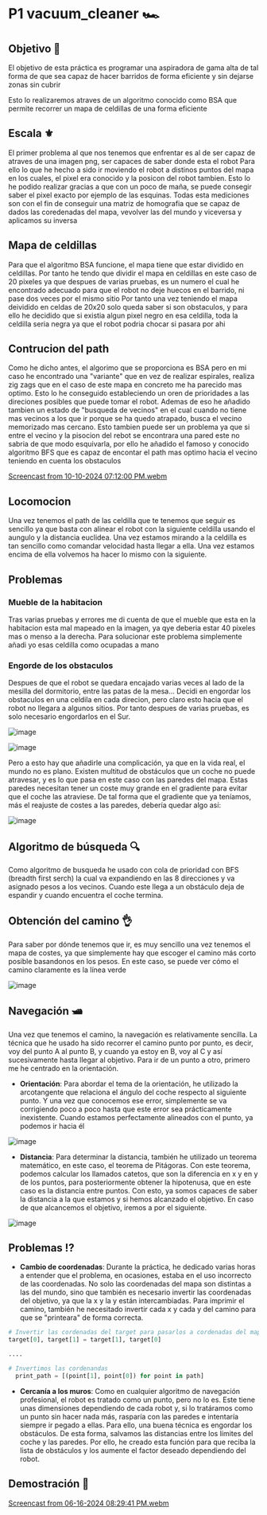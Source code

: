 # P1 vacuum_cleaner 🏎️

## Objetivo 🎯
El objetivo de esta práctica es programar una aspiradora de gama alta de tal forma de que sea capaz de hacer barridos de forma eficiente y sin dejarse zonas sin cubrir

Esto lo realizaremos atraves de un algoritmo conocido como BSA que permite recorrer un mapa de celdillas de una forma eficiente

## Escala ⚜️​

El primer problema al que nos tenemos que enfrentar es al de ser capaz de atraves de una imagen png, ser capaces de saber donde esta el robot 
Para ello lo que he hecho a sido ir moviendo el robot a distinos puntos del mapa en los cuales, el pixel era conocido y la posicon del robot tambien. Esto lo he podido realizar gracias a que con un poco de maña, se puede consegir saber el pixel exacto por ejemplo de las esquinas.
Todas esta mediciones son con el fin de conseguir una matriz de homografia que se capaz de dados las coredenadas del mapa, vevolver las del mundo y viceversa y aplicamos su inversa

## Mapa de celdillas

Para que el algoritmo BSA funcione, el mapa tiene que estar dividido en celdillas. Por tanto he tendo que dividir el mapa en celdillas en este caso de 20 pixeles ya que despues de varias pruebas, es un numero el cual he encontrado adecuado para que el robot no deje huecos en el barrido, ni pase dos veces por el mismo sitio
Por tanto una vez teniendo el mapa deividido en celdas de 20x20 solo queda saber si son obstaculos, y para ello he decidido que si existia algun pixel negro en esa celdilla, toda la celdilla seria negra ya que el robot podria chocar si pasara por ahi

## Contrucion del path

Como he dicho antes, el algorimo que se proporciona es BSA pero en mi caso he encontrado una "variante" que en vez de realizar espirales, realiza zig zags que en el caso de este mapa en concreto me ha parecido mas optimo.
Esto lo he conseguido estableciendo un oren de prioridades a las direciones posibles que puede tomar el robot. Ademas de eso he añadido tambien un estado de "busqueda de vecinos" en el cual cuando no tiene mas vecinos a los que ir porque se ha quedo atrapado, busca el vecino memorizado mas cercano.
Esto tambien puede ser un problema ya que si entre el vecino y la pisocion del rebot se encontrara una pared este no sabria de que modo esquivarla, por ello he añadido el famoso y conocido algoritmo BFS que es capaz de encontar el path mas optimo hacia el vecino teniendo en cuenta los obstaculos

[Screencast from 10-10-2024 07:12:00 PM.webm](https://github.com/user-attachments/assets/84a93ae5-c22c-4872-bca3-acf78b43a251)


## Locomocion

Una vez tenemos el path de las celdilla que te tenemos que seguir es sencillo ya que basta con alinear el robot con la siguiente celdilla usando el aungulo y la distancia euclidea. Una vez estamos mirando a la celdilla es tan sencillo como comandar velocidad hasta llegar a ella. Una vez estamos encima de ella volvemos ha hacer lo mismo con la siguiente.

## Problemas 

### Mueble de la habitacion 
Tras varias pruebas y errores me di cuenta de que el mueble que esta en la habitacion esta mal mapeado en la imagen, ya qye deberia estar 40 pixeles mas o menso a la derecha. Para solucionar este problema simplemente añadi yo esas celdilla como ocupadas a mano

### Engorde de los obstaculos 
Despues de que el robot se quedara encajado varias veces al lado de la mesilla del dormitorio, entre las patas de la mesa... Decidi en engordar los obstaculos en una celdila en cada direcion, pero claro esto hacia que el robot no llegara a algunos sitios. Por tanto despues de varias pruebas, es solo necesario engordarlos en el Sur.

![image](https://github.com/user-attachments/assets/31cf0125-551d-4735-a91c-b771d0321050)











![image](https://github.com/cescarcena2021/RoboticaMovil2023-2024/assets/102520602/d12ba1b4-56cc-4fb9-83d8-cd307dbe7556)

Pero a esto hay que añadirle una complicación, ya que en la vida real, el mundo no es plano. Existen multitud de obstáculos que un coche no puede atravesar, y es lo que pasa en este caso con las paredes del mapa. Estas paredes necesitan tener un coste muy grande en el gradiente para evitar que el coche las atraviese. De tal forma que el gradiente que ya teníamos, más el reajuste de costes a las paredes, debería quedar algo así:

![image](https://github.com/cescarcena2021/RoboticaMovil2023-2024/assets/102520602/0b64c1c4-d7ff-4cbf-8928-75cb07185fd9)

## Algoritmo de búsqueda 🔍

Como algoritmo de busqueda he usado con cola de prioridad con BFS (breadth first serch) la cual va expandiendo en las 8 direcciones y va asignado pesos a los vecinos. Cuando este llega a un obstáculo deja de espandir y cuando encuentra el coche termina.

## Obtención del camino 👌​
Para saber por dónde tenemos que ir, es muy sencillo una vez tenemos el mapa de costes, ya que simplemente hay que escoger el camino más corto posible basandonos en los pesos.
En este caso, se puede ver cómo el camino claramente es la línea verde

![image](https://github.com/cescarcena2021/RoboticaMovil2023-2024/assets/102520602/ae50a680-49a0-4284-8d03-a9927b7cbc66)


## Navegación 🛥️​

Una vez que tenemos el camino, la navegación es relativamente sencilla. La técnica que he usado ha sido recorrer el camino punto por punto, es decir, voy del punto A al punto B, y cuando ya estoy en B, voy al C y así sucesivamente hasta llegar al objetivo. Para ir de un punto a otro, primero me he centrado en la orientación.

* **Orientación**: Para abordar el tema de la orientación, he utilizado la arcotangente que relaciona el ángulo del coche respecto al siguiente punto. Y una vez que conocemos ese error, simplemente se va corrigiendo poco a poco hasta que este error sea prácticamente inexistente. Cuando estamos perfectamente alineados con el punto, ya podemos ir hacia él

![image](https://github.com/cescarcena2021/RoboticaMovil2023-2024/assets/102520602/1c9cd2d2-e767-4919-8bbb-28aec2ac7e9c)


* **Distancia**: Para determinar la distancia, también he utilizado un teorema matemático, en este caso, el teorema de Pitágoras. Con este teorema, podemos calcular los llamados catetos, que son la diferencia en x y en y de los puntos, para posteriormente obtener la hipotenusa, que en este caso es la distancia entre puntos. Con esto, ya somos capaces de saber la distancia a la que estamos y si hemos alcanzado el objetivo. En caso de que alcancemos el objetivo, iremos a por el siguiente.

![image](https://github.com/cescarcena2021/RoboticaMovil2023-2024/assets/102520602/95134e4e-b381-4fda-8726-2ccec6aa7c34)


## Problemas ⁉️​

* **Cambio de coordenadas**: Durante la práctica, he dedicado varias horas a entender que el problema, en ocasiones, estaba en el uso incorrecto de las coordenadas. No solo las coordenadas del mapa son distintas a las del mundo, sino que también es necesario invertir las coordenadas del objetivo, ya que la x y la y están intercambiadas. Para imprimir el camino, también he necesitado invertir cada x y cada y del camino para que se "printeara" de forma correcta.

```python
# Invertir las cordenadas del target para pasarlos a cordenadas del mapa
target[0], target[1] = target[1], target[0]

....

# Invertimos las cordenandas
  print_path = [(point[1], point[0]) for point in path]
```

* **Cercanía a los muros**: Como en cualquier algoritmo de navegación profesional, el robot es tratado como un punto, pero no lo es. Este tiene unas dimensiones dependiendo de cada robot y, si lo tratáramos como un punto sin hacer nada más, rasparía con las paredes e intentaría siempre ir pegado a ellas. Para ello, una buena técnica es engordar los obstáculos. De esta forma, salvamos las distancias entre los límites del coche y las paredes. Por ello, he creado esta función para que reciba la lista de obstáculos y los aumente el factor deseado dependiendo del robot.


## Demostración 🚕​

[Screencast from 06-16-2024 08:29:41 PM.webm](https://github.com/cescarcena2021/RoboticaMovil2023-2024/assets/102520602/ae713c9e-a2df-4b4c-a733-4dbec029166d)




  






